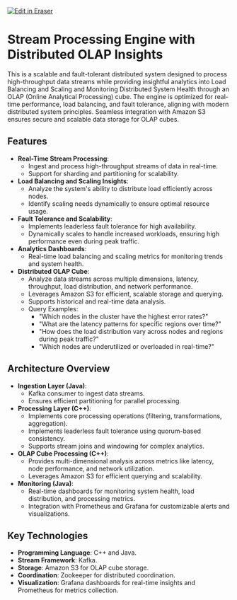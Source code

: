 <p><a target="_blank" href="https://app.eraser.io/workspace/CWCfygfB1w55luilceE3" id="edit-in-eraser-github-link"><img alt="Edit in Eraser" src="https://firebasestorage.googleapis.com/v0/b/second-petal-295822.appspot.com/o/images%2Fgithub%2FOpen%20in%20Eraser.svg?alt=media&amp;token=968381c8-a7e7-472a-8ed6-4a6626da5501"></a></p>

# Stream Processing Engine with Distributed OLAP Insights
This is a scalable and fault-tolerant distributed system designed to process high-throughput data streams while providing insightful analytics into Load Balancing and Scaling and Monitoring Distributed System Health through an OLAP (Online Analytical Processing) cube. The engine is optimized for real-time performance, load balancing, and fault tolerance, aligning with modern distributed system principles. Seamless integration with Amazon S3 ensures secure and scalable data storage for OLAP cubes.

## Features
- **Real-Time Stream Processing**:
    - Ingest and process high-throughput streams of data in real-time.
    - Support for sharding and partitioning for scalability.
- **Load Balancing and Scaling Insights**: 
    - Analyze the system's ability to distribute load efficiently across nodes.
    - Identify scaling needs dynamically to ensure optimal resource usage.
- **Fault Tolerance and Scalability**: 
    - Implements leaderless fault tolerance for high availability.
    - Dynamically scales to handle increased workloads, ensuring high performance even during peak traffic.
- **Analytics Dashboards**: 
    - Real-time load balancing and scaling metrics for monitoring trends and system health.
- **Distributed OLAP Cube**: 
    - Analyze data streams across multiple dimensions, latency, throughput, load distribution, and network performance.
    - Leverages Amazon S3 for efficient, scalable storage and querying.
    - Supports historical and real-time data analysis.
    - Query Examples:
        - "Which nodes in the cluster have the highest error rates?"
        - "What are the latency patterns for specific regions over time?"
        - "How does the load distribution vary across nodes and regions during peak traffic?"
        - "Which nodes are underutilized or overloaded in real-time?"
## Architecture Overview
- **Ingestion Layer (Java)**:
    - Kafka consumer to ingest data streams.
    - Ensures efficient partitioning for parallel processing.
- **Processing Layer (C++)**:
    - Implements core processing operations (filtering, transformations, aggregation).
    - Implements leaderless fault tolerance using quorum-based consistency.
    - Supports stream joins and windowing for complex analytics.
- **OLAP Cube Processing (C++)**:
    - Provides multi-dimensional analysis across metrics like latency, node performance, and network utilization.
    - Leverages Amazon S3 for efficient querying and scalability.
- **Monitoring (Java)**:
    - Real-time dashboards for monitoring system health, load distribution, and processing metrics.
    - Integration with Prometheus and Grafana for customizable alerts and visualizations.
## Key Technologies
- **Programming Language**: C++ and Java.
- **Stream Framework**: Kafka.
- **Storage**: Amazon S3 for OLAP cube storage.
- **Coordination**: Zookeeper for distributed coordination.
- **Visualization**: Grafana dashboards for real-time insights and Prometheus for metrics collection.






<!--- Eraser file: https://app.eraser.io/workspace/CWCfygfB1w55luilceE3 --->
